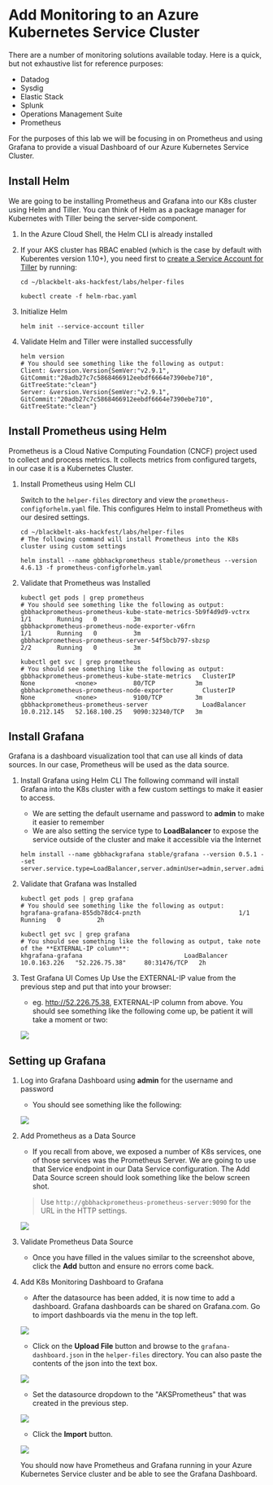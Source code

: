 # Add Monitoring to an Azure Kubernetes Service Cluster

There are a number of monitoring solutions available today. Here is a quick, but not exhaustive list for reference purposes:
* Datadog
* Sysdig
* Elastic Stack
* Splunk
* Operations Management Suite
* Prometheus

For the purposes of this lab we will be focusing in on Prometheus and using Grafana to provide a visual Dashboard of our Azure Kubernetes Service Cluster.

## Install Helm

We are going to be installing Prometheus and Grafana into our K8s cluster using Helm and Tiller. You can think of Helm as a package manager for Kubernetes with Tiller being the server-side component.

1. In the Azure Cloud Shell, the Helm CLI is already installed

2. If your AKS cluster has RBAC enabled (which is the case by default with Kuberentes version 1.10+), you need first to [create a Service Account for Tiller](https://docs.microsoft.com/en-us/azure/aks/kubernetes-helm#create-a-service-account) by running:
    ```
    cd ~/blackbelt-aks-hackfest/labs/helper-files

    kubectl create -f helm-rbac.yaml
    ```

3. Initialize Helm
    ```
    helm init --service-account tiller
    ```

4. Validate Helm and Tiller were installed successfully
    ```
    helm version
    # You should see something like the following as output:
    Client: &version.Version{SemVer:"v2.9.1", GitCommit:"20adb27c7c5868466912eebdf6664e7390ebe710", GitTreeState:"clean"}
    Server: &version.Version{SemVer:"v2.9.1", GitCommit:"20adb27c7c5868466912eebdf6664e7390ebe710", GitTreeState:"clean"}
    ```

## Install Prometheus using Helm
Prometheus is a Cloud Native Computing Foundation (CNCF) project used to collect and process metrics. It collects metrics from configured targets, in our case it is a Kubernetes Cluster.

1. Install Prometheus using Helm CLI

    Switch to the `helper-files` directory and view the `prometheus-configforhelm.yaml` file. This configures Helm to install Prometheus with our desired settings.
    ```
    cd ~/blackbelt-aks-hackfest/labs/helper-files
    # The following command will install Prometheus into the K8s cluster using custom settings

    helm install --name gbbhackprometheus stable/prometheus --version 4.6.13 -f prometheus-configforhelm.yaml
    ```

2. Validate that Prometheus was Installed
    ``` 
    kubectl get pods | grep prometheus
    # You should see something like the following as output:
    gbbhackprometheus-prometheus-kube-state-metrics-5b9f4d9d9-vctrx   1/1       Running   0          3m
    gbbhackprometheus-prometheus-node-exporter-v6frn                  1/1       Running   0          3m
    gbbhackprometheus-prometheus-server-54f5bcb797-sbzsp              2/2       Running   0          3m
    ```

    ```
    kubectl get svc | grep prometheus
    # You should see something like the following as output:
    gbbhackprometheus-prometheus-kube-state-metrics   ClusterIP      None           <none>          80/TCP           3m
    gbbhackprometheus-prometheus-node-exporter        ClusterIP      None           <none>          9100/TCP         3m
    gbbhackprometheus-prometheus-server               LoadBalancer   10.0.212.145   52.168.100.25   9090:32340/TCP   3m
    ```

## Install Grafana
Grafana is a dashboard visualization tool that can use all kinds of data sources. In our case, Prometheus will be used as the data source.

1. Install Grafana using Helm CLI
    The following command will install Grafana into the K8s cluster with a few custom settings to make it easier to access.
    * We are setting the default username and password to **admin** to make it easier to remember
    * We are also setting the service type to **LoadBalancer** to expose the service outside of the cluster and make it accessible via the Internet

    ```
    helm install --name gbbhackgrafana stable/grafana --version 0.5.1 --set server.service.type=LoadBalancer,server.adminUser=admin,server.adminPassword=admin,server.image=grafana/grafana:latest,server.persistentVolume.enabled=false
    ```

2. Validate that Grafana was Installed
    ```
    kubectl get pods | grep grafana
    # You should see something like the following as output:
    hgrafana-grafana-855db78dc4-pnzth                           1/1       Running   0          2h
    ```

    ```
    kubectl get svc | grep grafana
    # You should see something like the following as output, take note of the **EXTERNAL-IP column**:
    khgrafana-grafana                            LoadBalancer   10.0.163.226   "52.226.75.38"     80:31476/TCP   2h
    ```

3. Test Grafana UI Comes Up
Use the EXTERNAL-IP value from the previous step and put that into your browser:
    * eg. http://52.226.75.38, EXTERNAL-IP column from above. You should see something like the following come up, be patient it will take a moment or two:

    ![](img/8-grafana_default.png)

## Setting up Grafana
1. Log into Grafana Dashboard using **admin** for the username and password
    * You should see something like the following:

    ![](img/8-grafana_loggedin.png)

2. Add Prometheus as a Data Source
    * If you recall from above, we exposed a number of K8s services, one of those services was the Prometheus Server. We are going to use that Service endpoint in our Data Service configuration. The Add Data Source screen should look something like the below screen shot.

    > Use `http://gbbhackprometheus-prometheus-server:9090` for the URL in the HTTP settings.

    ![](img/8-grafana_datasource.png)

3. Validate Prometheus Data Source
    * Once you have filled in the values similar to the screenshot above, click the **Add** button and ensure no errors come back.

4. Add K8s Monitoring Dashboard to Grafana
    * After the datasource has been added, it is now time to add a dashboard. Grafana dashboards can be shared on Grafana.com. Go to import dashboards via the menu in the top left.

    ![](img/8-grafana_dashboardimport.png)

    * Click on the **Upload File** button and browse to the `grafana-dashboard.json` in the `helper-files` directory. You can also paste the contents of the json into the text box.

    ![](img/8-grafana_dashboardid.png)

    * Set the datasource dropdown to the "AKSPrometheus" that was created in the previous step. 

    ![](img/8-grafana_dashboardsave.png)

    * Click the **Import** button.

    ![](img/8-grafana_k8sdashboard.png)

    You should now have Prometheus and Grafana running in your Azure Kubernetes Service cluster and be able to see the Grafana Dashboard.
